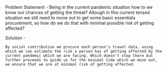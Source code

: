 Problem Statement - 
	Being in the current pandemic situation how to we know our chances of getting the threat? Altough in this current tensed situation we still need to move out to get some basic essentials procurement, so how do we do that with minimal possible risk of getting affected?
	
Solution - 

	By social contribution we procure each person's travel data, using which we can estimate the risk a person has of getting affected by the current pandemic which we are facing. Which doesn't stop there but further proceeds to guide us for the minimal time which we move out, we ensure that we are at minimal risk of getting affected.
